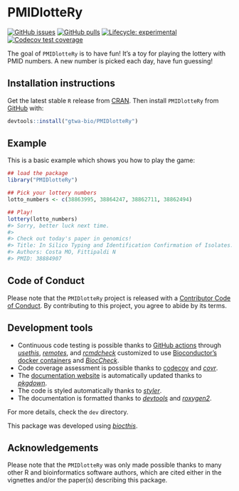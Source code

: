 
<!-- README.md is generated from README.Rmd. Please edit that file -->

# PMIDlotteRy

<!-- badges: start -->

[![GitHub
issues](https://img.shields.io/github/issues/gtwa-bio/PMIDlotteRy)](https://github.com/gtwa-bio/PMIDlotteRy/issues)
[![GitHub
pulls](https://img.shields.io/github/issues-pr/gtwa-bio/PMIDlotteRy)](https://github.com/gtwa-bio/PMIDlotteRy/pulls)
[![Lifecycle:
experimental](https://img.shields.io/badge/lifecycle-experimental-orange.svg)](https://lifecycle.r-lib.org/articles/stages.html#experimental)
[![Codecov test
coverage](https://codecov.io/gh/gtwa-bio/PMIDlotteRy/branch/devel/graph/badge.svg)](https://app.codecov.io/gh/gtwa-bio/PMIDlotteRy?branch=devel)
<!-- [![Bioc release status](http://www.bioconductor.org/shields/build/release/bioc/PMIDlotteRy.svg)](https://bioconductor.org/checkResults/release/bioc-LATEST/PMIDlotteRy) -->
<!-- [![Bioc devel status](http://www.bioconductor.org/shields/build/devel/bioc/PMIDlotteRy.svg)](https://bioconductor.org/checkResults/devel/bioc-LATEST/PMIDlotteRy) -->
<!-- [![Bioc downloads rank](https://bioconductor.org/shields/downloads/release/PMIDlotteRy.svg)](http://bioconductor.org/packages/stats/bioc/PMIDlotteRy/) -->
<!-- [![Bioc support](https://bioconductor.org/shields/posts/PMIDlotteRy.svg)](https://support.bioconductor.org/tag/PMIDlotteRy) -->
<!-- [![Bioc history](https://bioconductor.org/shields/years-in-bioc/PMIDlotteRy.svg)](https://bioconductor.org/packages/release/bioc/html/PMIDlotteRy.html#since) -->
<!-- [![Bioc last commit](https://bioconductor.org/shields/lastcommit/devel/bioc/PMIDlotteRy.svg)](http://bioconductor.org/checkResults/devel/bioc-LATEST/PMIDlotteRy/) -->
<!-- [![Bioc dependencies](https://bioconductor.org/shields/dependencies/release/PMIDlotteRy.svg)](https://bioconductor.org/packages/release/bioc/html/PMIDlotteRy.html#since) -->
<!-- [![check-bioc](https://github.com/gtwa-bio/PMIDlotteRy/actions/workflows/check-bioc.yml/badge.svg)](https://github.com/gtwa-bio/PMIDlotteRy/actions/workflows/check-bioc.yml) -->
<!-- badges: end -->

The goal of `PMIDlotteRy` is to have fun! It’s a toy for playing the
lottery with PMID numbers. A new number is picked each day, have fun
guessing!

## Installation instructions

Get the latest stable `R` release from
[CRAN](http://cran.r-project.org/). Then install `PMIDlotteRy` from
[GitHub](https://github.com/gtwa-bio/PMIDlotteRy) with:

``` r
devtools::install("gtwa-bio/PMIDlotteRy")
```

## Example

This is a basic example which shows you how to play the game:

``` r
## load the package
library("PMIDlotteRy")

## Pick your lottery numbers
lotto_numbers <- c(38863995, 38864247, 38862711, 38862494)

## Play!
lottery(lotto_numbers)
#> Sorry, better luck next time. 
#> 
#> Check out today's paper in genomics!
#> Title: In Silico Typing and Identification Confirmation of Isolates.
#> Authors: Costa MO, Fittipaldi N
#> PMID: 38884907
```

## Code of Conduct

Please note that the `PMIDlotteRy` project is released with a
[Contributor Code of
Conduct](http://bioconductor.org/about/code-of-conduct/). By
contributing to this project, you agree to abide by its terms.

## Development tools

- Continuous code testing is possible thanks to [GitHub
  actions](https://www.tidyverse.org/blog/2020/04/usethis-1-6-0/)
  through *[usethis](https://CRAN.R-project.org/package=usethis)*,
  *[remotes](https://CRAN.R-project.org/package=remotes)*, and
  *[rcmdcheck](https://CRAN.R-project.org/package=rcmdcheck)* customized
  to use [Bioconductor’s docker
  containers](https://www.bioconductor.org/help/docker/) and
  *[BiocCheck](https://bioconductor.org/packages/3.19/BiocCheck)*.
- Code coverage assessment is possible thanks to
  [codecov](https://codecov.io/gh) and
  *[covr](https://CRAN.R-project.org/package=covr)*.
- The [documentation website](http://gtwa-bio.github.io/PMIDlotteRy) is
  automatically updated thanks to
  *[pkgdown](https://CRAN.R-project.org/package=pkgdown)*.
- The code is styled automatically thanks to
  *[styler](https://CRAN.R-project.org/package=styler)*.
- The documentation is formatted thanks to
  *[devtools](https://CRAN.R-project.org/package=devtools)* and
  *[roxygen2](https://CRAN.R-project.org/package=roxygen2)*.

For more details, check the `dev` directory.

This package was developed using
*[biocthis](https://bioconductor.org/packages/3.19/biocthis)*.

## Acknowledgements

Please note that the `PMIDlotteRy` was only made possible thanks to many
other R and bioinformatics software authors, which are cited either in
the vignettes and/or the paper(s) describing this package.
